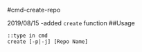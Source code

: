 #cmd-create-repo

2019/08/15 
-added <code>create</code> function
##Usage
```
::type in cmd
create [-p|-j] [Repo Name]
```
